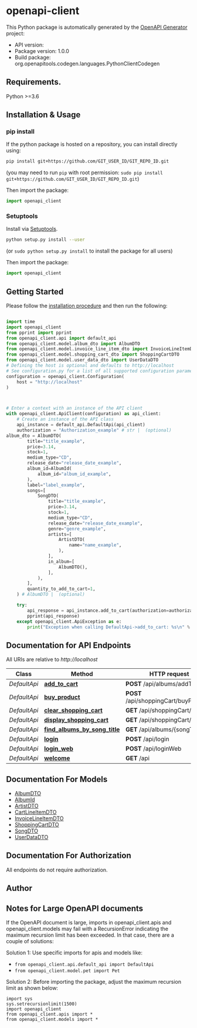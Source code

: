 # openapi-client

This Python package is automatically generated by the [OpenAPI Generator](https://openapi-generator.tech) project:

- API version: 
- Package version: 1.0.0
- Build package: org.openapitools.codegen.languages.PythonClientCodegen

## Requirements.

Python >=3.6

## Installation & Usage
### pip install

If the python package is hosted on a repository, you can install directly using:

```sh
pip install git+https://github.com/GIT_USER_ID/GIT_REPO_ID.git
```
(you may need to run `pip` with root permission: `sudo pip install git+https://github.com/GIT_USER_ID/GIT_REPO_ID.git`)

Then import the package:
```python
import openapi_client
```

### Setuptools

Install via [Setuptools](http://pypi.python.org/pypi/setuptools).

```sh
python setup.py install --user
```
(or `sudo python setup.py install` to install the package for all users)

Then import the package:
```python
import openapi_client
```

## Getting Started

Please follow the [installation procedure](#installation--usage) and then run the following:

```python

import time
import openapi_client
from pprint import pprint
from openapi_client.api import default_api
from openapi_client.model.album_dto import AlbumDTO
from openapi_client.model.invoice_line_item_dto import InvoiceLineItemDTO
from openapi_client.model.shopping_cart_dto import ShoppingCartDTO
from openapi_client.model.user_data_dto import UserDataDTO
# Defining the host is optional and defaults to http://localhost
# See configuration.py for a list of all supported configuration parameters.
configuration = openapi_client.Configuration(
    host = "http://localhost"
)



# Enter a context with an instance of the API client
with openapi_client.ApiClient(configuration) as api_client:
    # Create an instance of the API class
    api_instance = default_api.DefaultApi(api_client)
    authorization = "Authorization_example" # str |  (optional)
album_dto = AlbumDTO(
        title="title_example",
        price=3.14,
        stock=1,
        medium_type="CD",
        release_date="release_date_example",
        album_id=AlbumId(
            album_id="album_id_example",
        ),
        label="label_example",
        songs=[
            SongDTO(
                title="title_example",
                price=3.14,
                stock=1,
                medium_type="CD",
                release_date="release_date_example",
                genre="genre_example",
                artists=[
                    ArtistDTO(
                        name="name_example",
                    ),
                ],
                in_album=[
                    AlbumDTO(),
                ],
            ),
        ],
        quantity_to_add_to_cart=1,
    ) # AlbumDTO |  (optional)

    try:
        api_response = api_instance.add_to_cart(authorization=authorization, album_dto=album_dto)
        pprint(api_response)
    except openapi_client.ApiException as e:
        print("Exception when calling DefaultApi->add_to_cart: %s\n" % e)
```

## Documentation for API Endpoints

All URIs are relative to *http://localhost*

Class | Method | HTTP request | Description
------------ | ------------- | ------------- | -------------
*DefaultApi* | [**add_to_cart**](docs/DefaultApi.md#add_to_cart) | **POST** /api/albums/addToCart | 
*DefaultApi* | [**buy_product**](docs/DefaultApi.md#buy_product) | **POST** /api/shoppingCart/buyProducts | 
*DefaultApi* | [**clear_shopping_cart**](docs/DefaultApi.md#clear_shopping_cart) | **GET** /api/shoppingCart/clear | 
*DefaultApi* | [**display_shopping_cart**](docs/DefaultApi.md#display_shopping_cart) | **GET** /api/shoppingCart/display | 
*DefaultApi* | [**find_albums_by_song_title**](docs/DefaultApi.md#find_albums_by_song_title) | **GET** /api/albums/{songTitle} | 
*DefaultApi* | [**login**](docs/DefaultApi.md#login) | **POST** /api/login | 
*DefaultApi* | [**login_web**](docs/DefaultApi.md#login_web) | **POST** /api/loginWeb | 
*DefaultApi* | [**welcome**](docs/DefaultApi.md#welcome) | **GET** /api | 


## Documentation For Models

 - [AlbumDTO](docs/AlbumDTO.md)
 - [AlbumId](docs/AlbumId.md)
 - [ArtistDTO](docs/ArtistDTO.md)
 - [CartLineItemDTO](docs/CartLineItemDTO.md)
 - [InvoiceLineItemDTO](docs/InvoiceLineItemDTO.md)
 - [ShoppingCartDTO](docs/ShoppingCartDTO.md)
 - [SongDTO](docs/SongDTO.md)
 - [UserDataDTO](docs/UserDataDTO.md)


## Documentation For Authorization

 All endpoints do not require authorization.

## Author




## Notes for Large OpenAPI documents
If the OpenAPI document is large, imports in openapi_client.apis and openapi_client.models may fail with a
RecursionError indicating the maximum recursion limit has been exceeded. In that case, there are a couple of solutions:

Solution 1:
Use specific imports for apis and models like:
- `from openapi_client.api.default_api import DefaultApi`
- `from openapi_client.model.pet import Pet`

Solution 2:
Before importing the package, adjust the maximum recursion limit as shown below:
```
import sys
sys.setrecursionlimit(1500)
import openapi_client
from openapi_client.apis import *
from openapi_client.models import *
```

